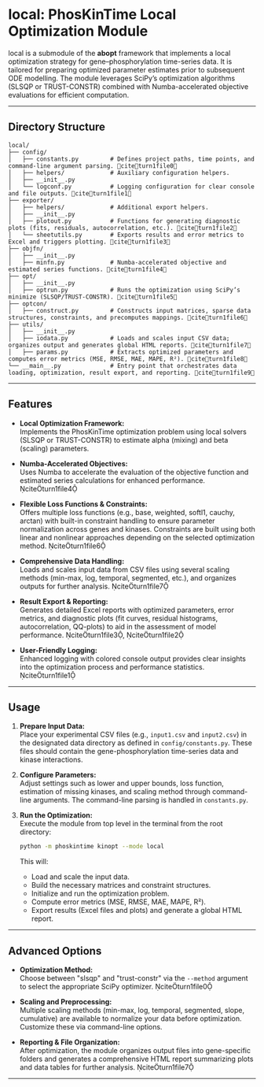 # local: PhosKinTime Local Optimization Module

local is a submodule of the **abopt** framework that implements a local optimization strategy for gene–phosphorylation time-series data. It is tailored for preparing optimized parameter estimates prior to subsequent ODE modelling. The module leverages SciPy’s optimization algorithms (SLSQP or TRUST-CONSTR) combined with Numba-accelerated objective evaluations for efficient computation.

---

## Directory Structure

```
local/
├── config/
│   ├── constants.py         # Defines project paths, time points, and command-line argument parsing. citeturn1file0
│   ├── helpers/             # Auxiliary configuration helpers.
│   ├── __init__.py
│   └── logconf.py           # Logging configuration for clear console and file outputs. citeturn1file1
├── exporter/
│   ├── helpers/             # Additional export helpers.
│   ├── __init__.py
│   ├── plotout.py           # Functions for generating diagnostic plots (fits, residuals, autocorrelation, etc.). citeturn1file2
│   └── sheetutils.py        # Exports results and error metrics to Excel and triggers plotting. citeturn1file3
├── objfn/
│   ├── __init__.py
│   ├── minfn.py             # Numba-accelerated objective and estimated series functions. citeturn1file4
├── opt/
│   ├── __init__.py
│   ├── optrun.py            # Runs the optimization using SciPy’s minimize (SLSQP/TRUST-CONSTR). citeturn1file5
├── optcon/
│   ├── construct.py         # Constructs input matrices, sparse data structures, constraints, and precomputes mappings. citeturn1file6
├── utils/
│   ├── __init__.py
│   ├── iodata.py            # Loads and scales input CSV data; organizes output and generates global HTML reports. citeturn1file7
│   ├── params.py            # Extracts optimized parameters and computes error metrics (MSE, RMSE, MAE, MAPE, R²). citeturn1file8
└── __main__.py              # Entry point that orchestrates data loading, optimization, result export, and reporting. citeturn1file9
```

---

## Features

- **Local Optimization Framework:**  
  Implements the PhosKinTime optimization problem using local solvers (SLSQP or TRUST-CONSTR) to estimate alpha (mixing) and beta (scaling) parameters.

- **Numba-Accelerated Objectives:**  
  Uses Numba to accelerate the evaluation of the objective function and estimated series calculations for enhanced performance. citeturn1file4

- **Flexible Loss Functions & Constraints:**  
  Offers multiple loss functions (e.g., base, weighted, softl1, cauchy, arctan) with built-in constraint handling to ensure parameter normalization across genes and kinases. Constraints are built using both linear and nonlinear approaches depending on the selected optimization method. citeturn1file6

- **Comprehensive Data Handling:**  
  Loads and scales input data from CSV files using several scaling methods (min-max, log, temporal, segmented, etc.), and organizes outputs for further analysis. citeturn1file7

- **Result Export & Reporting:**  
  Generates detailed Excel reports with optimized parameters, error metrics, and diagnostic plots (fit curves, residual histograms, autocorrelation, QQ-plots) to aid in the assessment of model performance. citeturn1file3, citeturn1file2

- **User-Friendly Logging:**  
  Enhanced logging with colored console output provides clear insights into the optimization process and performance statistics. citeturn1file1

---

## Usage

1. **Prepare Input Data:**  
   Place your experimental CSV files (e.g., `input1.csv` and `input2.csv`) in the designated data directory as defined in `config/constants.py`. These files should contain the gene-phosphorylation time-series data and kinase interactions.

2. **Configure Parameters:**  
   Adjust settings such as lower and upper bounds, loss function, estimation of missing kinases, and scaling method through command-line arguments.
   The command-line parsing is handled in `constants.py`. 

3. **Run the Optimization:**  
   Execute the module from top level in the terminal from the root directory: 

   ```bash
   python -m phoskintime kinopt --mode local
   ``` 
   
   This will:
   - Load and scale the input data.
   - Build the necessary matrices and constraint structures.
   - Initialize and run the optimization problem.
   - Compute error metrics (MSE, RMSE, MAE, MAPE, R²).
   - Export results (Excel files and plots) and generate a global HTML report.

---

## Advanced Options

- **Optimization Method:**  
  Choose between "slsqp" and "trust-constr" via the `--method` argument to select the appropriate SciPy optimizer. citeturn1file0

- **Scaling and Preprocessing:**  
  Multiple scaling methods (min-max, log, temporal, segmented, slope, cumulative) are available to normalize your data before optimization. Customize these via command-line options.

- **Reporting & File Organization:**  
  After optimization, the module organizes output files into gene-specific folders and generates a comprehensive HTML report summarizing plots and data tables for further analysis. citeturn1file7

---